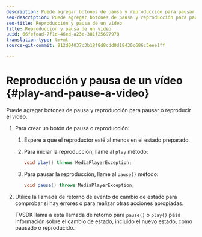 ```yaml
---
description: Puede agregar botones de pausa y reproducción para pausar o reproducir el vídeo.
seo-description: Puede agregar botones de pausa y reproducción para pausar o reproducir el vídeo.
seo-title: Reproducción y pausa de un vídeo
title: Reproducción y pausa de un vídeo
uuid: 66fefead-7f1d-46ed-a23e-381f25697978
translation-type: tm+mt
source-git-commit: 812d04037c3b18f8d8cdd0d18430c686c3eee1ff

---
```



# Reproducción y pausa de un vídeo {#play-and-pause-a-video}

Puede agregar botones de pausa y reproducción para pausar o reproducir el vídeo.

1. Para crear un botón de pausa o reproducción:
   1. Espere a que el reproductor esté al menos en el estado preparado.
   1. Para iniciar la reproducción, llame al `play` método:

      ```java
      void play() throws MediaPlayerException;
      ```

   1. Para pausar la reproducción, llame al `pause()` método:

      ```java
      void pause() throws MediaPlayerException;
      ```

1. Utilice la llamada de retorno de evento de cambio de estado para comprobar si hay errores o para realizar otras acciones apropiadas.

   TVSDK llama a esta llamada de retorno para `pause()` o `play()` pasa información sobre el cambio de estado, incluido el nuevo estado, como pausado o reproducido.

